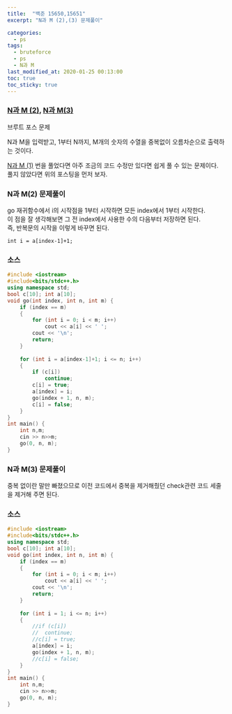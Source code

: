 ```yaml
---
title:  "백준 15650,15651"
excerpt: "N과 M (2),(3) 문제풀이"

categories:
  - ps
tags:
  - bruteforce
  - ps
  - N과 M
last_modified_at: 2020-01-25 00:13:00
toc: true
toc_sticky: true
---
```

### [N과 M (2)](https://www.acmicpc.net/problem/15650), [N과 M(3)](https://www.acmicpc.net/problem/15651)   
브루트 포스 문제

N과 M을 입력받고, 1부터 N까지, M개의 숫자의 수열을 중복없이 오름차순으로 출력하는 것이다.
   

[N과 M (1)](https://junkwon-dev.github.io/ps/bj-15649/)
번을 풀었다면 아주 조금의 코드 수정만 있다면 쉽게 풀 수 있는 문제이다.  
풀지 않았다면 위의 포스팅을 먼저 보자.

### N과 M(2)  문제풀이

go 재귀함수에서 i의 시작점을 1부터 시작하면 모든 index에서 1부터 시작한다.  
이 점을 잘 생각해보면 그 전 index에서 사용한 수의 다음부터 저장하면 된다.   
즉, 반복문의 시작을 이렇게 바꾸면 된다.
```
int i = a[index-1]+1;
```

### 소스
```cpp
#include <iostream>
#include<bits/stdc++.h>
using namespace std;
bool c[10]; int a[10];
void go(int index, int n, int m) {
	if (index == m)
	{
		for (int i = 0; i < m; i++)
			cout << a[i] << ' ';
		cout << '\n';
		return;
	}
	
	for (int i = a[index-1]+1; i <= n; i++)
	{
		if (c[i])
			continue;
		c[i] = true;
		a[index] = i;
		go(index + 1, n, m);
		c[i] = false;
	}
}
int main() {
	int n,m;
	cin >> n>>m;
	go(0, n, m);
}
```






### N과 M(3) 문제풀이

중복 없이란 말만 빠졌으므로 이전 코드에서 중복을 제거해줬던 check관련 코드 세줄을 제거해 주면 된다.   

### 소스

```cpp
#include <iostream>
#include<bits/stdc++.h>
using namespace std;
bool c[10]; int a[10];
void go(int index, int n, int m) {
	if (index == m)
	{
		for (int i = 0; i < m; i++)
			cout << a[i] << ' ';
		cout << '\n';
		return;
	}
	
	for (int i = 1; i <= n; i++)
	{
		//if (c[i])
		//	continue;
		//c[i] = true;
		a[index] = i;
		go(index + 1, n, m);
		//c[i] = false;
	}
}
int main() {
	int n,m;
	cin >> n>>m;
	go(0, n, m);
}
```
